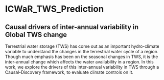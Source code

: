# ICWaR_TWS_Prediction
## Causal drivers of inter-annual variability in Global TWS change
Terrestrial water storage (TWS) has come out as an important hydro-climate variable to understand the changes in the terrestrial water cycle of a region. Though much emphasis has been on the seasonal changes in TWS, it is the inter-annual change which affects the water availability in a region. In this work, we explore the drivers of this inter-annual variability in TWS through a Causal-Discovery framework, to evaluate climate controls on it.
